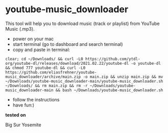 # youtube-music_downloader

This tool will help you to download music (track or playlist) from YouTube Music (.mp3).

- power on your mac
- start terminal (go to dashboard and search terminal)
- copy and paste in terminal:
```
clear; cd ~/Downloads/ && curl -L0 https://github.com/ytdl-org/youtube-dl/releases/download/2021.02.22/youtube-dl -o youtube-dl && chmod 777 youtube-dl && curl -L0 https://github.com/eliasfrehner/youtube-music_downloader/archive/main.zip -o main.zip && unzip main.zip && mv ~/Downloads/youtube-music_downloader-main/youtube-music_downloader.sh ~/Downloads/ && rm main.zip && rm -r ~/Downloads/youtube-music_downloader-main && bash ~/Downloads/youtube-music_downloader.sh
```
- follow the instructions
- have fun:)


**tested on**

Big Sur
Yosemite
